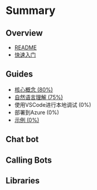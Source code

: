 # Summary

## Overview

* [README](README.md)
* [快速入门](overiew/getting-started.md)

## Guides

* [核心概念 \(80%\)](guides/core-concepts.md)
* [自然语言理解 \(75%\)](guides/understanding-natural-language.md)
* 使用VSCode进行本地调试 \(0%\)
* 部署到Azure \(0%\)
* [示例 \(0%\)](guides/examples.md)

## Chat bot

## Calling Bots

## Libraries
